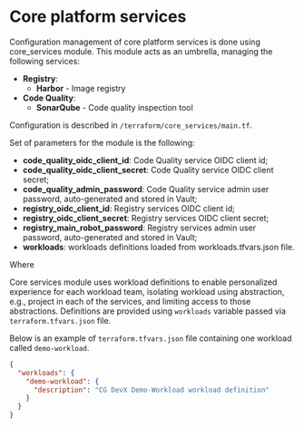 # Core platform services

Configuration management of core platform services is done using core_services module.
This module acts as an umbrella, managing the following services:

- **Registry**: 
  - **Harbor** - Image registry
- **Code Quality**: 
  - **SonarQube** - Code quality inspection tool

Configuration is described in `/terraform/core_services/main.tf`.

Set of parameters for the module is the following:

- **code_quality_oidc_client_id**: Code Quality service OIDC client id;
- **code_quality_oidc_client_secret**: Code Quality service OIDC client secret;
- **code_quality_admin_password**: Code Quality service admin user password, auto-generated and stored in Vault;
- **registry_oidc_client_id**: Registry services OIDC client id;
- **registry_oidc_client_secret**: Registry services OIDC client secret;
- **registry_main_robot_password**: Registry services admin user password, auto-generated and stored in Vault;
- **workloads**: workloads definitions loaded from workloads.tfvars.json file.

Where

Core services module uses workload definitions to enable personalized experience for each workload team,
isolating workload using abstraction, e.g., project in each of the services, and limiting access to those abstractions.
Definitions are provided using `workloads` variable passed via `terraform.tfvars.json` file.

Below is an example of `terraform.tfvars.json` file containing one workload called `demo-workload`.

```json
{
  "workloads": {
    "demo-workload": {
      "description": "CG DevX Demo-Workload workload definition"
    }
  }
}
```